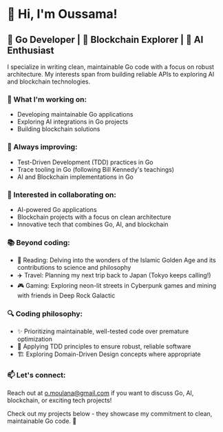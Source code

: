# 👋 Hi, I'm Oussama!

## 🚀 Go Developer | 🔗 Blockchain Explorer | 🤖 AI Enthusiast

I specialize in writing clean, maintainable Go code with a focus on robust architecture. My interests span from building reliable APIs to exploring AI and blockchain technologies.

### 🔧 What I'm working on:
- Developing maintainable Go applications
- Exploring AI integrations in Go projects
- Building blockchain solutions

### 🌱 Always improving:
- Test-Driven Development (TDD) practices in Go
- Trace tooling in Go (following Bill Kennedy's teachings)
- AI and Blockchain implementations in Go

### 💼 Interested in collaborating on:
- AI-powered Go applications
- Blockchain projects with a focus on clean architecture
- Innovative tech that combines Go, AI, and blockchain

### 📚 Beyond coding:
- 📖 Reading: Delving into the wonders of the Islamic Golden Age and its contributions to science and philosophy
- ✈️ Travel: Planning my next trip back to Japan (Tokyo keeps calling!)
- 🎮 Gaming: Exploring neon-lit streets in Cyberpunk games and mining with friends in Deep Rock Galactic

### 🔍 Coding philosophy:
- ✨ Prioritizing maintainable, well-tested code over premature optimization
- 🧪 Applying TDD principles to ensure robust, reliable software
- 🏗️ Exploring Domain-Driven Design concepts where appropriate

### 📫 Let's connect:
Reach out at o.moulana@gmail.com if you want to discuss Go, AI, blockchain, or exciting tech projects!

Check out my projects below - they showcase my commitment to clean, maintainable Go code. 🚀

<!---
oussamm/oussamm is a ✨ special ✨ repository because its `README.md` (this file) appears on your GitHub profile.
You can click the Preview link to take a look at your changes.
--->
